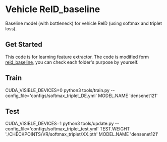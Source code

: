 # Vehicle ReID_baseline
Baseline model (with bottleneck) for vehicle ReID (using softmax and triplet loss).

## Get Started
This code is for learning feature extractor. The code is modified form [reid_baseline](https://github.com/L1aoXingyu/reid_baseline), you can check each folder's purpose by yourself.

## Train
CUDA_VISIBLE_DEVICES=0 python3 tools/train.py --config_file='configs/softmax_triplet_DE.yml' MODEL.NAME 'densenet121' 

## Test
CUDA_VISIBLE_DEVICES=1 python3 tools/update.py --config_file='configs/softmax_triplet_test.yml' TEST.WEIGHT './CHECKPOINTS/VR/softmax_triplet/XX.pth' MODEL.NAME 'densenet121' 